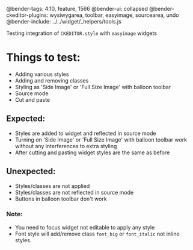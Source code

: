 @bender-tags: 4.10, feature, 1566
@bender-ui: collapsed
@bender-ckeditor-plugins: wysiwygarea, toolbar, easyimage, sourcearea, undo
@bender-include: ../../widget/_helpers/tools.js

Testing integration of `CKEDITOR.style` with `easyimage` widgets

# Things to test:
- Adding various styles
- Adding and removing classes
- Styling as 'Side Image' or 'Full Size Image' with balloon toolbar
- Source mode
- Cut and paste

## Expected:
- Styles are added to widget and reflected in source mode
- Turning on 'Side Image' or 'Full Size Image' with balloon toolbar work without any interferences to extra styling
- After cutting and pasting widget styles are the same as before

## Unexpected:
- Styles/classes are not applied
- Styles/classes are not reflected in source mode
- Buttons in balloon toolbar don't work

### Note:
- You need to focus widget not editable to apply any style
- Font style will add/remove class `font_big` or `font_italic` not inline styles.

